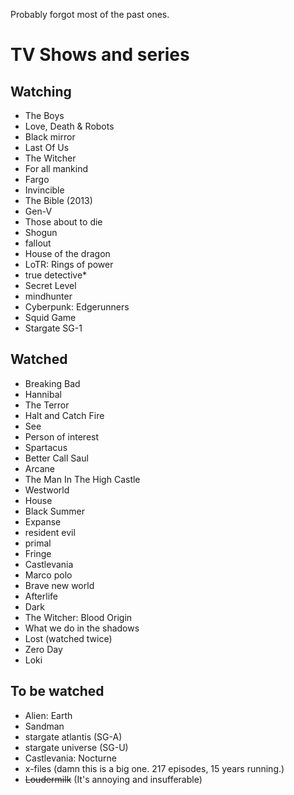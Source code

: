 Probably forgot most of the past ones. 

# TV Shows and series

## Watching

- The Boys
- Love, Death & Robots
- Black mirror
- Last Of Us
- The Witcher
- For all mankind
- Fargo
- Invincible
- The Bible (2013)
- Gen-V
- Those about to die
- Shogun
- fallout
- House of the dragon
- LoTR: Rings of power
- true detective*
- Secret Level
- mindhunter
- Cyberpunk: Edgerunners
- Squid Game
- Stargate SG-1
## Watched

- Breaking Bad
- Hannibal
- The Terror
- Halt and Catch Fire
- See
- Person of interest
- Spartacus
- Better Call Saul
- Arcane
- The Man In The High Castle
- Westworld
- House
- Black Summer
- Expanse
- resident evil
- primal
- Fringe
- Castlevania
- Marco polo
- Brave new world
- Afterlife
- Dark
- The Witcher: Blood Origin
- What we do in the shadows
- Lost (watched twice)
- Zero Day
- Loki


## To be watched

- Alien: Earth
- Sandman
- stargate atlantis (SG-A)
- stargate universe (SG-U)
- Castlevania: Nocturne
- x-files (damn this is a big one. 217 episodes, 15 years running.)
- ~~Loudermilk~~ (It's annoying and insufferable)

